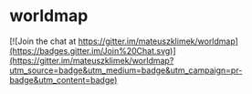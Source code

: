 # worldmap

[![Join the chat at https://gitter.im/mateuszklimek/worldmap](https://badges.gitter.im/Join%20Chat.svg)](https://gitter.im/mateuszklimek/worldmap?utm_source=badge&utm_medium=badge&utm_campaign=pr-badge&utm_content=badge)
